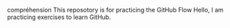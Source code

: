 compréhension 
This reposotory is for practicing the GitHub Flow
Hello, I am practicing exercises to learn GitHub.
